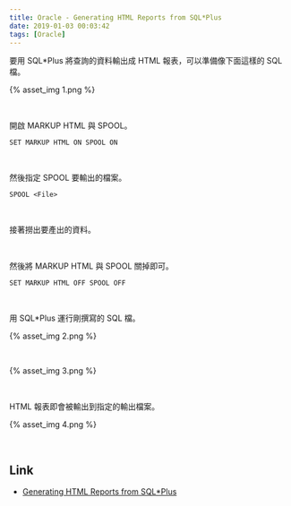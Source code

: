 ```yaml
---
title: Oracle - Generating HTML Reports from SQL*Plus
date: 2019-01-03 00:03:42
tags: [Oracle]
---
```


要用 SQL*Plus 將查詢的資料輸出成 HTML 報表，可以準備像下面這樣的 SQL 檔。  

<!-- More -->

{% asset_img 1.png %}

<br/>


開啟 MARKUP HTML 與 SPOOL。  

    SET MARKUP HTML ON SPOOL ON

<br/>


然後指定 SPOOL 要輸出的檔案。 

    SPOOL <File>

<br/>


接著撈出要產出的資料。  

<br/>


然後將 MARKUP HTML 與 SPOOL 關掉即可。  

    SET MARKUP HTML OFF SPOOL OFF

<br/>


用 SQL*Plus 運行剛撰寫的 SQL 檔。  

{% asset_img 2.png %}

<br/>


{% asset_img 3.png %}

<br/>


HTML 報表即會被輸出到指定的輸出檔案。  

{% asset_img 4.png %}

<br/>


Link
----
* [Generating HTML Reports from SQL*Plus](https://docs.oracle.com/cd/E11882_01/server.112/e16604/ch_seven.htm#SQPUG017)
